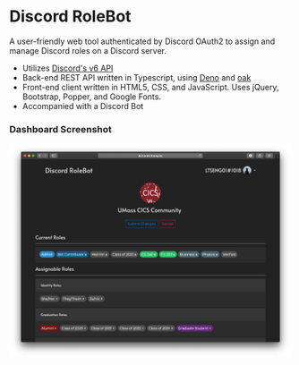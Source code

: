 # Discord RoleBot
A user-friendly web tool authenticated by Discord OAuth2 to assign and manage Discord roles on a Discord server.

- Utilizes [Discord's v6 API](https://discord.com/developers/docs/intro)
- Back-end REST API written in Typescript, using [Deno](https://deno.land) and [oak](https://oakserver.github.io/oak/)
- Front-end client written in HTML5, CSS, and JavaScript. Uses jQuery, Bootstrap, Popper, and Google Fonts.
- Accompanied with a Discord Bot

### Dashboard Screenshot
![Dashboard](dashboard.png)
